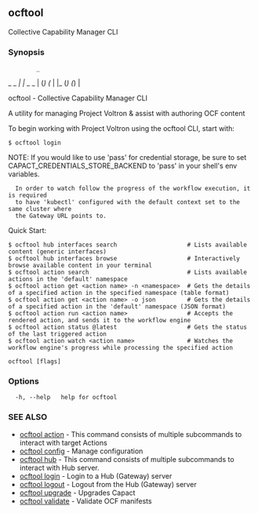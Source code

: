 ## ocftool

Collective Capability Manager CLI

### Synopsis

            _
  _    _  _|_  _|_   _    _   |
 (_)  (_   |    |_  (_)  (_)  |

ocftool - Collective Capability Manager CLI

A utility for managing Project Voltron & assist with authoring OCF content

To begin working with Project Voltron using the ocftool CLI, start with:

    $ ocftool login

NOTE: If you would like to use 'pass' for credential storage, be sure to
      set CAPACT_CREDENTIALS_STORE_BACKEND to 'pass' in your shell's env variables.

      In order to watch follow the progress of the workflow execution, it is required
      to have 'kubectl' configured with the default context set to the same cluster where
      the Gateway URL points to.

Quick Start:

    $ ocftool hub interfaces search                    # Lists available content (generic interfaces)
    $ ocftool hub interfaces browse                    # Interactively browse available content in your terminal
    $ ocftool action search                            # Lists available actions in the 'default' namespace
    $ ocftool action get <action name> -n <namespace>  # Gets the details of a specified action in the specified namespace (table format)
    $ ocftool action get <action name> -o json         # Gets the details of a specified action in the 'default' namespace (JSON format)
    $ ocftool action run <action name>                 # Accepts the rendered action, and sends it to the workflow engine
    $ ocftool action status @latest                    # Gets the status of the last triggered action
    $ ocftool action watch <action name>               # Watches the workflow engine's progress while processing the specified action

    

```
ocftool [flags]
```

### Options

```
  -h, --help   help for ocftool
```

### SEE ALSO

* [ocftool action](ocftool_action.md)	 - This command consists of multiple subcommands to interact with target Actions
* [ocftool config](ocftool_config.md)	 - Manage configuration
* [ocftool hub](ocftool_hub.md)	 - This command consists of multiple subcommands to interact with Hub server.
* [ocftool login](ocftool_login.md)	 - Login to a Hub (Gateway) server
* [ocftool logout](ocftool_logout.md)	 - Logout from the Hub (Gateway) server
* [ocftool upgrade](ocftool_upgrade.md)	 - Upgrades Capact
* [ocftool validate](ocftool_validate.md)	 - Validate OCF manifests

